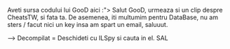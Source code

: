Aveti sursa codului lui GooD aici :">
Salut GooD, urmeaza si un clip despre CheatsTW, si fata ta.
De asemenea, iti multumim pentru DataBase, nu am sters / facut nici un key insa am spart un email, saluuut.


--> Decompilat = Deschideti cu ILSpy si cauta in el. 
SAL
